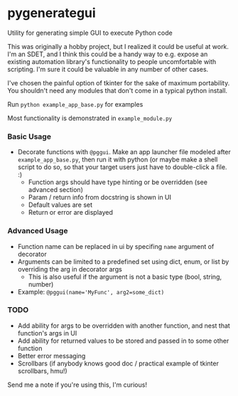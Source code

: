 # pygenerategui
Utility for generating simple GUI to execute Python code

This was originally a hobby project, but I realized it could be useful at work. I'm an SDET, and I think this could be a handy way to e.g. expose an existing automation library's functionality to people uncomfortable with scripting. I'm sure it could be valuable in any number of other cases.

I've chosen the painful option of tkinter for the sake of maximum portability. You shouldn't need any modules that don't come in a typical python install.

Run `python example_app_base.py` for examples

Most functionality is demonstrated in `example_module.py`

### Basic Usage
- Decorate functions with `@pggui`. Make an app launcher file modeled after `example_app_base.py`, then run it with python (or maybe make a shell script to do so, so that your target users just have to double-click a file. :)
  - Function args should have type hinting or be overridden (see advanced section)
  - Param / return info from docstring is shown in UI
  - Default values are set
  - Return or error are displayed
    
### Advanced Usage
- Function name can be replaced in ui by specifing `name` argument of decorator
- Arguments can be limited to a predefined set using dict, enum, or list by overriding the arg in decorator args
  - This is also useful if the argument is not a basic type (bool, string, number)
- Example: `@pggui(name='MyFunc', arg2=some_dict)`

### TODO
- Add ability for args to be overridden with another function, and nest that function's args in UI
- Add ability for returned values to be stored and passed in to some other function
- Better error messaging
- Scrollbars (if anybody knows good doc / practical example of tkinter scrollbars, hmu!)

Send me a note if you're using this, I'm curious!
